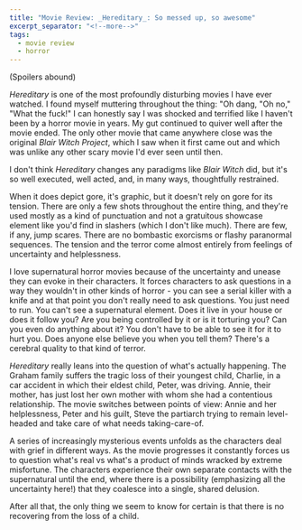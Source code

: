 ```yaml
---
title: "Movie Review: _Hereditary_: So messed up, so awesome"
excerpt_separator: "<!--more-->"
tags:
  - movie review
  - horror
---
```


(Spoilers abound)

*Hereditary* is one of the most profoundly disturbing movies I have ever watched. I found myself muttering throughout the thing: "Oh dang, "Oh no," "What the fuck!" <!--more--> I can honestly say I was shocked and terrified like I haven't been by a horror movie in years. My gut continued to quiver well after the movie ended. The only other movie that came anywhere close was the original *Blair Witch Project*, which I saw when it first came out and which was unlike any other scary movie I'd ever seen until then.

I don't think *Hereditary* changes any paradigms like *Blair Witch* did, but it's so well executed, well acted, and, in many ways, thoughtfully restrained.

When it does depict gore, it's graphic, but it doesn't rely on gore for its tension. There are only a few shots throughout the entire thing, and they're used mostly as a kind of punctuation and not a gratuitous showcase element like you'd find in slashers (which I don't like much). There are few, if any, jump scares. There are no bombastic exorcisms or flashy paranormal sequences. The tension and the terror come almost entirely from feelings of uncertainty and helplessness.

I love supernatural horror movies because of the uncertainty and unease they can evoke in their characters. It forces characters to ask questions in a way they wouldn't in other kinds of horror - you can see a serial killer with a knife and at that point you don't really need to ask questions. You just need to run. You can't see a supernatural element. Does it live in your house or does it follow you? Are you being controlled by it or is it torturing you? Can you even do anything about it? You don't have to be able to see it for it to hurt you. Does anyone else believe you when you tell them? There's a cerebral quality to that kind of terror.

*Hereditary* really leans into the question of what's actually happening. The Graham family suffers the tragic loss of their youngest child, Charlie, in a car accident in which their eldest child, Peter, was driving. Annie, their mother, has just lost her own mother with whom she had a contentious relationship. The movie switches between points of view: Annie and her helplessness, Peter and his guilt, Steve the partiarch trying to remain level-headed and take care of what needs taking-care-of.

A series of increasingly mysterious events unfolds as the characters deal with grief in different ways. As the movie progresses it constantly forces us to question what's real vs what's a product of minds wracked by extreme misfortune. The characters experience their own separate contacts with the supernatural until the end, where there is a possibility (emphasizing all the uncertainty here!) that they coalesce into a single, shared delusion.

After all that, the only thing we seem to know for certain is that there is no recovering from the loss of a child.
